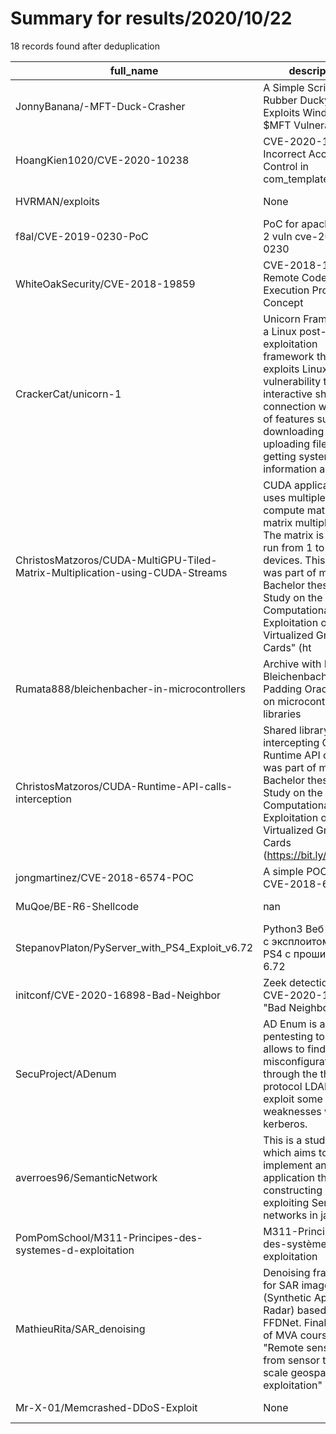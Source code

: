 
# Summary for results/2020/10/22
    
18 records found after deduplication

| full_name | description | html_url | matched_list | matched_count | pushed_at | size | stargazers_count | language | forks_count |
|-------------------------------------------------------------------------------|------------------------------------------------------------------------------------------------------------------------------------------------------------------------------------------------------------------------------------------------------------------|--------------------------------------------------------------------------------------------------|------------------------------------|-----------------|---------------------------|--------|--------------------|------------------|---------------|
| JonnyBanana/-MFT-Duck-Crasher | A Simple Script for Rubber Ducky which Exploits Windows $MFT Vulnerability | https://github.com/JonnyBanana/-MFT-Duck-Crasher | ['exploit'] | 1 | 2020-10-22 23:28:32+00:00 | 33 | 12 | | 9 |
| HoangKien1020/CVE-2020-10238 | CVE-2020-10238: Incorrect Access Control in com_templates PoC | https://github.com/HoangKien1020/CVE-2020-10238 | ['cve poc', 'cve-2'] | 2 | 2020-10-22 10:05:57+00:00 | 26 | 9 | Python | 4 |
| HVRMAN/exploits | None | https://github.com/HVRMAN/exploits | ['exploit'] | 1 | 2020-10-22 18:28:31+00:00 | 21 | 0 | | 0 |
| f8al/CVE-2019-0230-PoC | PoC for apache struts 2 vuln cve-2019-0230 | https://github.com/f8al/CVE-2019-0230-PoC | ['cve poc', 'cve-2'] | 2 | 2020-10-22 18:31:02+00:00 | 19 | 0 | Python | 0 |
| WhiteOakSecurity/CVE-2018-19859 | CVE-2018-19859 Remote Code Execution Proof of Concept | https://github.com/WhiteOakSecurity/CVE-2018-19859 | ['cve-2', 'remote code execution'] | 2 | 2020-10-22 17:48:53+00:00 | 6 | 0 | Python | 0 |
| CrackerCat/unicorn-1 | Unicorn Framework is a Linux post-exploitation framework that exploits Linux TCP vulnerability to get interactive shell connection with a lot of features such as downloading files, uploading files, getting system information and etc. | https://github.com/CrackerCat/unicorn-1 | ['exploit'] | 1 | 2020-10-22 11:35:43+00:00 | 24 | 0 | | 3 |
| ChristosMatzoros/CUDA-MultiGPU-Tiled-Matrix-Multiplication-using-CUDA-Streams | CUDA application that uses multiple GPUs to compute matrix-matrix multiplication. The matrix is tiled to run from 1 to 8 devices. This code was part of my Bachelor thesis: "A Study on the Computational Exploitation of Remote Virtualized Graphics Cards" (ht | https://github.com/ChristosMatzoros/CUDA-MultiGPU-Tiled-Matrix-Multiplication-using-CUDA-Streams | ['exploit'] | 1 | 2020-10-22 11:41:44+00:00 | 10 | 1 | Cuda | 0 |
| Rumata888/bleichenbacher-in-microcontrollers | Archive with PoC for Bleichenbacher's Padding Oracle attack on microcontroller libraries | https://github.com/Rumata888/bleichenbacher-in-microcontrollers | ['attack poc'] | 1 | 2020-10-22 14:08:01+00:00 | 121 | 0 | nan | 0 |
| ChristosMatzoros/CUDA-Runtime-API-calls-interception | Shared library for intercepting CUDA Runtime API calls. This was part of my Bachelor thesis: A Study on the Computational Exploitation of Remote Virtualized Graphics Cards (https://bit.ly/37tIG0D) | https://github.com/ChristosMatzoros/CUDA-Runtime-API-calls-interception | ['exploit'] | 1 | 2020-10-22 11:30:02+00:00 | 52 | 1 | C++ | 0 |
| jongmartinez/CVE-2018-6574-POC | A simple POC for CVE-2018-6574 | https://github.com/jongmartinez/CVE-2018-6574-POC | ['cve poc', 'cve-2'] | 2 | 2020-10-22 03:48:05+00:00 | 3 | 0 | Go | 0 |
| MuQoe/BE-R6-Shellcode | nan | https://github.com/MuQoe/BE-R6-Shellcode | ['shellcode'] | 1 | 2020-10-22 03:22:15+00:00 | 42 | 0 | C | 0 |
| StepanovPlaton/PyServer_with_PS4_Exploit_v6.72 | Python3 Веб-сервер с эксплоитом для PS4 с прошивкой 6.72 | https://github.com/StepanovPlaton/PyServer_with_PS4_Exploit_v6.72 | ['exploit'] | 1 | 2020-10-22 11:23:32+00:00 | 2135 | 0 | JavaScript | 0 |
| initconf/CVE-2020-16898-Bad-Neighbor | Zeek detection for CVE-2020-16898-"Bad Neighbor" | https://github.com/initconf/CVE-2020-16898-Bad-Neighbor | ['cve-2'] | 1 | 2020-10-22 21:12:03+00:00 | 5 | 1 | Zeek | 0 |
| SecuProject/ADenum | AD Enum is a pentesting tool that allows to find misconfiguration through the the protocol LDAP and exploit some of those weaknesses with kerberos. | https://github.com/SecuProject/ADenum | ['exploit'] | 1 | 2020-10-22 11:54:10+00:00 | 80 | 7 | Python | 1 |
| averroes96/SemanticNetwork | This is a study project which aims to implement an application that help constructing and exploiting Semantic networks in java | https://github.com/averroes96/SemanticNetwork | ['exploit'] | 1 | 2020-10-22 23:38:30+00:00 | 4367 | 0 | Java | 0 |
| PomPomSchool/M311-Principes-des-systemes-d-exploitation | M311-Principes-des-systèmes-d-exploitation | https://github.com/PomPomSchool/M311-Principes-des-systemes-d-exploitation | ['exploit'] | 1 | 2020-10-22 09:59:58+00:00 | 437 | 0 | C | 0 |
| MathieuRita/SAR_denoising | Denoising framework for SAR images (Synthetic Aperture Radar) based on the FFDNet. Final project of MVA course "Remote sensing data: from sensor to large-scale geospatial data exploitation" | https://github.com/MathieuRita/SAR_denoising | ['exploit'] | 1 | 2020-10-22 09:43:19+00:00 | 165452 | 9 | Jupyter Notebook | 0 |
| Mr-X-01/Memcrashed-DDoS-Exploit | None | https://github.com/Mr-X-01/Memcrashed-DDoS-Exploit | ['exploit'] | 1 | 2020-10-22 21:06:47+00:00 | 5 | 0 | Python | 0 |

